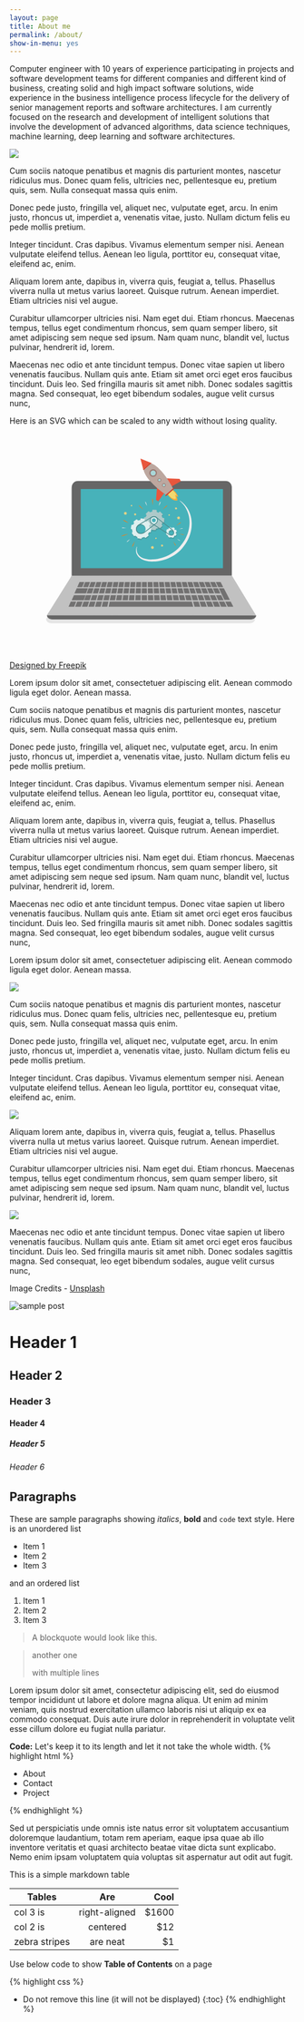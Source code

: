 ```yaml
---
layout: page
title: About me
permalink: /about/
show-in-menu: yes
---
```

Computer engineer with 10 years of experience participating in projects and software development teams for different companies and different kind of business, creating solid and high impact software solutions, wide experience in the business intelligence process lifecycle for the delivery of senior management reports and software architectures. I am currently focused on the research and development of intelligent solutions that involve the development of advanced algorithms, data science techniques, machine learning, deep learning and software architectures. 

![]({{site.baseurl}}/images/lost-10.jpg)


Cum sociis natoque penatibus et magnis dis parturient montes, nascetur ridiculus mus. Donec quam felis, ultricies nec, pellentesque eu, pretium quis, sem. Nulla consequat massa quis enim.

Donec pede justo, fringilla vel, aliquet nec, vulputate eget, arcu. In enim justo, rhoncus ut, imperdiet a, venenatis vitae, justo. Nullam dictum felis eu pede mollis pretium.

Integer tincidunt. Cras dapibus. Vivamus elementum semper nisi. Aenean vulputate eleifend tellus. Aenean leo ligula, porttitor eu, consequat vitae, eleifend ac, enim.

Aliquam lorem ante, dapibus in, viverra quis, feugiat a, tellus. Phasellus viverra nulla ut metus varius laoreet. Quisque rutrum. Aenean imperdiet. Etiam ultricies nisi vel augue.

Curabitur ullamcorper ultricies nisi. Nam eget dui. Etiam rhoncus. Maecenas tempus, tellus eget condimentum rhoncus, sem quam semper libero, sit amet adipiscing sem neque sed ipsum. Nam quam nunc, blandit vel, luctus pulvinar, hendrerit id, lorem.

Maecenas nec odio et ante tincidunt tempus. Donec vitae sapien ut libero venenatis faucibus. Nullam quis ante. Etiam sit amet orci eget eros faucibus tincidunt. Duis leo. Sed fringilla mauris sit amet nibh. Donec sodales sagittis magna. Sed consequat, leo eget bibendum sodales, augue velit cursus nunc,

Here is an SVG which can be scaled to any width without losing quality.

<svg xmlns="http://www.w3.org/2000/svg" viewBox="0 0 778.5 595.5"><style>.a{fill:#666;}.b{fill:#47B2BA;}.c{opacity:0.15;}.d{fill:#070707;}.e{fill:#727171;}.f{fill:#E8563D;}.g{fill:#A9D7D8;}.h{fill:#997973;}.i{fill:#D33B26;}.j{fill:#F7D581;}.k{fill:#F47E14;}.l{fill:#E2E2E2;}.m{fill:#4C210C;}.n{fill:#DFEFEF;}.o{fill:#4B8A8C;}</style><path d="M364 506l303.9-0.5 -65.5-109.4h-0.3c0.1-0.7 0.2-1.4 0.2-2.2V152.7c0-9.4-7.5-16.9-16.7-16.9H184c-9.2 0-16.7 7.6-16.7 16.9v241.1c0 1 0.1 1.9 0.3 2.8l-0.1-2.9L99.1 506.4h0.7c0.3 6 6.6 10.7 14.4 10.7h540c8 0 14.4-5 14.4-11.2H364z" style="fill:#808080;opacity:0.2"/><path d="M605.4 384.7c0 9.3-7.5 16.8-16.8 16.8H186.3c-9.3 0-16.8-7.5-16.8-16.8V146.1c0-9.3 7.5-16.8 16.8-16.8h402.3c9.3 0 16.8 7.5 16.8 16.8V384.7z" class="a"/><polygon points="169.4 387.5 101.3 496 671.1 495.1 605.5 386.8 " fill="#C1C1C1"/><path d="M671.7 495.6L671.7 495.6c0 6.1-6.5 11.1-14.4 11.1H116.4c-8 0-14.4-5-14.4-11.1l0 0" class="a"/><rect x="193.9" y="151.3" width="387.4" height="215.7" class="b"/><g class="c"><polygon points="197.9 419.3 184.6 419.3 190.6 405.7 203.5 405.7 " class="d"/><polygon points="208.2 436.4 177 436.4 183 422.8 213.3 422.8 " class="d"/><polygon points="202 455 169.4 455 175.4 441.5 207 441.5 " class="d"/><polygon points="213.9 419.3 200.6 419.3 206.1 405.7 219 405.7 " class="d"/><polygon points="229.9 419.3 216.6 419.3 221.6 405.7 234.5 405.7 " class="d"/><polygon points="245.9 419.3 232.6 419.3 237.1 405.7 249.9 405.7 " class="d"/><polygon points="261.9 419.3 248.6 419.3 252.5 405.7 265.4 405.7 " class="d"/><polygon points="277.9 419.3 264.6 419.3 268 405.7 280.9 405.7 " class="d"/><polygon points="293.9 419.3 280.6 419.3 283.5 405.7 296.4 405.7 " class="d"/><polygon points="309.9 419.3 296.6 419.3 298.9 405.7 311.8 405.7 " class="d"/><polygon points="325.9 419.3 312.6 419.3 314.4 405.7 327.3 405.7 " class="d"/><polygon points="341.9 419.3 328.6 419.3 329.9 405.7 342.8 405.7 " class="d"/><polygon points="357.9 419.3 344.6 419.3 345.4 405.7 358.2 405.7 " class="d"/><polygon points="373.9 419.3 360.6 419.3 360.8 405.7 373.7 405.7 " class="d"/><polygon points="389.9 419.3 376.6 419.3 376.3 405.7 389.2 405.7 " class="d"/><polygon points="405.9 419.3 392.6 419.3 391.8 405.7 404.7 405.7 " class="d"/><polygon points="421.9 419.3 408.6 419.3 407.2 405.7 420.1 405.7 " class="d"/><polygon points="437.9 419.3 424.5 419.3 422.7 405.7 435.6 405.7 " class="d"/><polygon points="453.9 419.3 440.5 419.3 438.2 405.7 451.1 405.7 " class="d"/><polygon points="469.9 419.3 456.5 419.3 453.6 405.7 466.5 405.7 " class="d"/><polygon points="485.9 419.3 472.5 419.3 469.1 405.7 482 405.7 " class="d"/><polygon points="501.9 419.3 488.5 419.3 484.6 405.7 497.5 405.7 " class="d"/><polygon points="517.9 419.3 504.5 419.3 500.1 405.7 513 405.7 " class="d"/><polygon points="533.9 419.3 520.5 419.3 515.5 405.7 528.4 405.7 " class="d"/><polygon points="549.9 419.3 536.5 419.3 531 405.7 543.9 405.7 " class="d"/><polygon points="565.8 419.3 552.5 419.3 546.5 405.7 559.4 405.7 " class="d"/><polygon points="581.8 419.3 568.5 419.3 561.9 405.7 574.8 405.7 " class="d"/><polygon points="175.9 472.5 160.9 472.5 166.9 458.9 181.5 458.9 " class="d"/><polygon points="194 472.5 178.9 472.5 184.5 458.9 199.1 458.9 " class="d"/><polygon points="212.1 472.5 197 472.5 202 458.9 216.6 458.9 " class="d"/><polygon points="230.1 472.5 215.1 472.5 219.5 458.9 234.1 458.9 " class="d"/><polygon points="248.2 472.5 233.1 472.5 237.1 458.9 251.7 458.9 " class="d"/><polygon points="266.2 472.5 251.2 472.5 254.6 458.9 269.2 458.9 " class="d"/><polygon points="500.2 472.5 270 472.5 272.9 458.9 496.4 458.9 " class="d"/><polygon points="519.1 472.5 504 472.5 500.1 458.9 514.7 458.9 " class="d"/><polygon points="537.1 472.5 522.1 472.5 517.6 458.9 532.2 458.9 " class="d"/><polygon points="555.2 472.5 540.1 472.5 535.1 458.9 549.7 458.9 " class="d"/><polygon points="573.2 472.5 558.2 472.5 552.7 458.9 567.3 458.9 " class="d"/><polygon points="591.3 472.5 576.2 472.5 570.2 458.9 584.8 458.9 " class="d"/><polygon points="609.3 472.5 594.3 472.5 587.7 458.9 602.3 458.9 " class="d"/><polygon points="224.2 436.4 210.3 436.4 215.3 422.8 228.7 422.8 " class="d"/><polygon points="240.8 436.4 227 436.4 231.4 422.8 244.9 422.8 " class="d"/><polygon points="257.5 436.4 243.6 436.4 247.6 422.8 261 422.8 " class="d"/><polygon points="274.2 436.4 260.3 436.4 263.7 422.8 277.1 422.8 " class="d"/><polygon points="290.8 436.4 276.9 436.4 279.8 422.8 293.3 422.8 " class="d"/><polygon points="307.5 436.4 293.6 436.4 296 422.8 309.4 422.8 " class="d"/><polygon points="324.1 436.4 310.3 436.4 312.1 422.8 325.5 422.8 " class="d"/><polygon points="340.8 436.4 326.9 436.4 328.2 422.8 341.7 422.8 " class="d"/><polygon points="357.5 436.4 343.6 436.4 344.4 422.8 357.8 422.8 " class="d"/><polygon points="374.1 436.4 360.2 436.4 360.5 422.8 373.9 422.8 " class="d"/><polygon points="390.8 436.4 376.9 436.4 376.6 422.8 390.1 422.8 " class="d"/><polygon points="407.4 436.4 393.5 436.4 392.8 422.8 406.2 422.8 " class="d"/><polygon points="424.1 436.4 410.2 436.4 408.9 422.8 422.3 422.8 " class="d"/><polygon points="440.7 436.4 426.9 436.4 425 422.8 438.5 422.8 " class="d"/><polygon points="457.4 436.4 443.5 436.4 441.2 422.8 454.6 422.8 " class="d"/><polygon points="474.1 436.4 460.2 436.4 457.3 422.8 470.7 422.8 " class="d"/><polygon points="490.7 436.4 476.8 436.4 473.4 422.8 486.9 422.8 " class="d"/><polygon points="507.4 436.4 493.5 436.4 489.6 422.8 503 422.8 " class="d"/><polygon points="524 436.4 510.2 436.4 505.7 422.8 519.1 422.8 " class="d"/><polygon points="540.7 436.4 526.8 436.4 521.8 422.8 535.3 422.8 " class="d"/><polygon points="557.4 436.4 543.5 436.4 538 422.8 551.4 422.8 " class="d"/><polygon points="574 436.4 560.1 436.4 554.1 422.8 567.5 422.8 " class="d"/><polygon points="599.8 454.1 585.4 454.1 570.2 422.8 583.7 422.8 " class="d"/><polygon points="217.9 455 203.4 455 208.4 441.5 222.5 441.5 " class="d"/><polygon points="235.3 455 220.8 455 225.3 441.5 239.3 441.5 " class="d"/><polygon points="252.7 455 238.2 455 242.1 441.5 256.2 441.5 " class="d"/><polygon points="270.1 455 255.6 455 259 441.5 273 441.5 " class="d"/><polygon points="287.4 455 273 455 275.8 441.5 289.9 441.5 " class="d"/><polygon points="304.8 455 290.3 455 292.7 441.5 306.7 441.5 " class="d"/><polygon points="322.2 455 307.7 455 309.6 441.5 323.6 441.5 " class="d"/><polygon points="339.6 455 325.1 455 326.4 441.5 340.5 441.5 " class="d"/><polygon points="357 455 342.5 455 343.3 441.5 357.3 441.5 " class="d"/><polygon points="374.4 455 359.9 455 360.1 441.5 374.2 441.5 " class="d"/><polygon points="391.7 455 377.3 455 377 441.5 391 441.5 " class="d"/><polygon points="409.1 455 394.6 455 393.8 441.5 407.9 441.5 " class="d"/><polygon points="426.5 455 412 455 410.7 441.5 424.8 441.5 " class="d"/><polygon points="443.9 455 429.4 455 427.6 441.5 441.6 441.5 " class="d"/><polygon points="461.3 455 446.8 455 444.4 441.5 458.5 441.5 " class="d"/><polygon points="478.7 455 464.2 455 461.3 441.5 475.3 441.5 " class="d"/><polygon points="496 455 481.6 455 478.1 441.5 492.2 441.5 " class="d"/><polygon points="513.4 455 498.9 455 495 441.5 509.1 441.5 " class="d"/><polygon points="530.8 455 516.3 455 511.9 441.5 525.9 441.5 " class="d"/><polygon points="548.2 455 533.7 455 528.7 441.5 542.8 441.5 " class="d"/><polygon points="565.6 455 551.1 455 545.6 441.5 559.6 441.5 " class="d"/><polygon points="583 455 568.5 455 562.4 441.5 576.5 441.5 " class="d"/></g><polygon points="197.9 418.3 184.6 418.3 190.6 404.7 203.5 404.7 " class="e"/><polygon points="208.2 435.4 177 435.4 183 421.8 213.3 421.8 " class="e"/><polygon points="202 454 169.4 454 175.4 440.5 207 440.5 " class="e"/><polygon points="213.9 418.3 200.6 418.3 206.1 404.7 219 404.7 " class="e"/><polygon points="229.9 418.3 216.6 418.3 221.6 404.7 234.5 404.7 " class="e"/><polygon points="245.9 418.3 232.6 418.3 237.1 404.7 249.9 404.7 " class="e"/><polygon points="261.9 418.3 248.6 418.3 252.5 404.7 265.4 404.7 " class="e"/><polygon points="277.9 418.3 264.6 418.3 268 404.7 280.9 404.7 " class="e"/><polygon points="293.9 418.3 280.6 418.3 283.5 404.7 296.4 404.7 " class="e"/><polygon points="309.9 418.3 296.6 418.3 298.9 404.7 311.8 404.7 " class="e"/><polygon points="325.9 418.3 312.6 418.3 314.4 404.7 327.3 404.7 " class="e"/><polygon points="341.9 418.3 328.6 418.3 329.9 404.7 342.8 404.7 " class="e"/><polygon points="357.9 418.3 344.6 418.3 345.4 404.7 358.2 404.7 " class="e"/><polygon points="373.9 418.3 360.6 418.3 360.8 404.7 373.7 404.7 " class="e"/><polygon points="389.9 418.3 376.6 418.3 376.3 404.7 389.2 404.7 " class="e"/><polygon points="405.9 418.3 392.6 418.3 391.8 404.7 404.7 404.7 " class="e"/><polygon points="421.9 418.3 408.6 418.3 407.2 404.7 420.1 404.7 " class="e"/><polygon points="437.9 418.3 424.5 418.3 422.7 404.7 435.6 404.7 " class="e"/><polygon points="453.9 418.3 440.5 418.3 438.2 404.7 451.1 404.7 " class="e"/><polygon points="469.9 418.3 456.5 418.3 453.6 404.7 466.5 404.7 " class="e"/><polygon points="485.9 418.3 472.5 418.3 469.1 404.7 482 404.7 " class="e"/><polygon points="501.9 418.3 488.5 418.3 484.6 404.7 497.5 404.7 " class="e"/><polygon points="517.9 418.3 504.5 418.3 500.1 404.7 513 404.7 " class="e"/><polygon points="533.9 418.3 520.5 418.3 515.5 404.7 528.4 404.7 " class="e"/><polygon points="549.9 418.3 536.5 418.3 531 404.7 543.9 404.7 " class="e"/><polygon points="565.8 418.3 552.5 418.3 546.5 404.7 559.4 404.7 " class="e"/><polygon points="581.8 418.3 568.5 418.3 561.9 404.7 574.8 404.7 " class="e"/><polygon points="175.9 471.5 160.9 471.5 166.9 457.9 181.5 457.9 " class="e"/><polygon points="194 471.5 178.9 471.5 184.5 457.9 199.1 457.9 " class="e"/><polygon points="212.1 471.5 197 471.5 202 457.9 216.6 457.9 " class="e"/><polygon points="230.1 471.5 215.1 471.5 219.5 457.9 234.1 457.9 " class="e"/><polygon points="248.2 471.5 233.1 471.5 237.1 457.9 251.7 457.9 " class="e"/><polygon points="266.2 471.5 251.2 471.5 254.6 457.9 269.2 457.9 " class="e"/><polygon points="500.2 471.5 270 471.5 272.9 457.9 496.4 457.9 " class="e"/><polygon points="519.1 471.5 504 471.5 500.1 457.9 514.7 457.9 " class="e"/><polygon points="537.1 471.5 522.1 471.5 517.6 457.9 532.2 457.9 " class="e"/><polygon points="555.2 471.5 540.1 471.5 535.1 457.9 549.7 457.9 " class="e"/><polygon points="573.2 471.5 558.2 471.5 552.7 457.9 567.3 457.9 " class="e"/><polygon points="591.3 471.5 576.2 471.5 570.2 457.9 584.8 457.9 " class="e"/><polygon points="609.3 471.5 594.3 471.5 587.7 457.9 602.3 457.9 " class="e"/><polygon points="224.2 435.4 210.3 435.4 215.3 421.8 228.7 421.8 " class="e"/><polygon points="240.8 435.4 227 435.4 231.4 421.8 244.9 421.8 " class="e"/><polygon points="257.5 435.4 243.6 435.4 247.6 421.8 261 421.8 " class="e"/><polygon points="274.2 435.4 260.3 435.4 263.7 421.8 277.1 421.8 " class="e"/><polygon points="290.8 435.4 276.9 435.4 279.8 421.8 293.3 421.8 " class="e"/><polygon points="307.5 435.4 293.6 435.4 296 421.8 309.4 421.8 " class="e"/><polygon points="324.1 435.4 310.3 435.4 312.1 421.8 325.5 421.8 " class="e"/><polygon points="340.8 435.4 326.9 435.4 328.2 421.8 341.7 421.8 " class="e"/><polygon points="357.5 435.4 343.6 435.4 344.4 421.8 357.8 421.8 " class="e"/><polygon points="374.1 435.4 360.2 435.4 360.5 421.8 373.9 421.8 " class="e"/><polygon points="390.8 435.4 376.9 435.4 376.6 421.8 390.1 421.8 " class="e"/><polygon points="407.4 435.4 393.5 435.4 392.8 421.8 406.2 421.8 " class="e"/><polygon points="424.1 435.4 410.2 435.4 408.9 421.8 422.3 421.8 " class="e"/><polygon points="440.7 435.4 426.9 435.4 425 421.8 438.5 421.8 " class="e"/><polygon points="457.4 435.4 443.5 435.4 441.2 421.8 454.6 421.8 " class="e"/><polygon points="474.1 435.4 460.2 435.4 457.3 421.8 470.7 421.8 " class="e"/><polygon points="490.7 435.4 476.8 435.4 473.4 421.8 486.9 421.8 " class="e"/><polygon points="507.4 435.4 493.5 435.4 489.6 421.8 503 421.8 " class="e"/><polygon points="524 435.4 510.2 435.4 505.7 421.8 519.1 421.8 " class="e"/><polygon points="540.7 435.4 526.8 435.4 521.8 421.8 535.3 421.8 " class="e"/><polygon points="557.4 435.4 543.5 435.4 538 421.8 551.4 421.8 " class="e"/><polygon points="574 435.4 560.1 435.4 554.1 421.8 567.5 421.8 " class="e"/><polygon points="599.8 453.1 585.4 453.1 570.2 421.8 583.7 421.8 " class="e"/><polygon points="217.9 454 203.4 454 208.4 440.5 222.5 440.5 " class="e"/><polygon points="235.3 454 220.8 454 225.3 440.5 239.3 440.5 " class="e"/><polygon points="252.7 454 238.2 454 242.1 440.5 256.2 440.5 " class="e"/><polygon points="270.1 454 255.6 454 259 440.5 273 440.5 " class="e"/><polygon points="287.4 454 273 454 275.8 440.5 289.9 440.5 " class="e"/><polygon points="304.8 454 290.3 454 292.7 440.5 306.7 440.5 " class="e"/><polygon points="322.2 454 307.7 454 309.6 440.5 323.6 440.5 " class="e"/><polygon points="339.6 454 325.1 454 326.4 440.5 340.5 440.5 " class="e"/><polygon points="357 454 342.5 454 343.3 440.5 357.3 440.5 " class="e"/><polygon points="374.4 454 359.9 454 360.1 440.5 374.2 440.5 " class="e"/><polygon points="391.7 454 377.3 454 377 440.5 391 440.5 " class="e"/><polygon points="409.1 454 394.6 454 393.8 440.5 407.9 440.5 " class="e"/><polygon points="426.5 454 412 454 410.7 440.5 424.8 440.5 " class="e"/><polygon points="443.9 454 429.4 454 427.6 440.5 441.6 440.5 " class="e"/><polygon points="461.3 454 446.8 454 444.4 440.5 458.5 440.5 " class="e"/><polygon points="478.7 454 464.2 454 461.3 440.5 475.3 440.5 " class="e"/><polygon points="496 454 481.6 454 478.1 440.5 492.2 440.5 " class="e"/><polygon points="513.4 454 498.9 454 495 440.5 509.1 440.5 " class="e"/><polygon points="530.8 454 516.3 454 511.9 440.5 525.9 440.5 " class="e"/><polygon points="548.2 454 533.7 454 528.7 440.5 542.8 440.5 " class="e"/><polygon points="565.6 454 551.1 454 545.6 440.5 559.6 440.5 " class="e"/><polygon points="583 454 568.5 454 562.4 440.5 576.5 440.5 " class="e"/><path d="M463.8 182.8c0 0 0.2 0.2 0.7 0.5 0.5 0.3 1.2 0.7 2 1.4 1.8 1.3 4.3 3.2 7.3 6 1.5 1.4 3 3.1 4.7 4.9 1.6 1.9 3.2 4 4.8 6.4 1.6 2.4 3.2 5.1 4.7 8 1.5 2.9 2.8 6.1 3.9 9.5 1.2 3.4 2.1 7 2.9 10.9 0.7 3.8 1.1 7.9 1.3 12 0.2 4.1 0.1 8.4-0.3 12.8 -0.4 4.4-1.2 8.8-2.3 13.2 -2.2 8.8-5.6 17.7-10.3 25.9 -2.4 4.1-5 8.2-7.9 12 -2.9 3.8-5.9 7.6-9.3 11 -6.9 7-14.8 12.8-23.1 17.5 -8.3 4.7-17.1 8-25.7 10.4 -8.7 2.4-17.3 3.5-25.6 3.7 -8.3 0.2-16.2-0.8-23.2-3 -3.5-1.1-6.8-2.4-9.8-4.2 -2.9-1.8-5.5-3.8-7.6-6.1 -2.1-2.3-3.7-4.8-4.7-7.2 -1-2.5-1.5-4.8-1.7-6.9 -0.2-2.1-0.2-4 0.1-5.6 0.1-0.8 0.2-1.5 0.3-2.2 0.1-0.7 0.3-1.3 0.4-1.8 0.2-1.1 0.5-1.9 0.7-2.4 0.2-0.5 0.3-0.8 0.3-0.8l0.8 0.2c0 0-0.1 0.3-0.2 0.8 -0.1 0.5-0.3 1.3-0.4 2.4 -0.3 2.1-0.5 5.2 0.2 9 0.4 1.9 1 4 2.1 6.1 1.1 2.1 2.6 4.1 4.6 6 3.9 3.8 9.6 6.6 16.2 8.2 6.5 1.6 13.9 2.2 21.7 1.7 7.7-0.5 15.8-2 23.9-4.4 8.1-2.5 16.2-5.9 23.9-10.3 7.7-4.5 14.9-9.9 21.2-16.4 6.3-6.5 11.8-13.7 16.3-21.3 4.5-7.7 7.9-15.8 10.2-23.9 2.3-8.1 3.3-16.3 3.4-24.1 0-7.7-1-15.1-2.8-21.6 -1.8-6.5-4.3-12.3-6.9-17 -2.7-4.8-5.6-8.7-8.1-11.7 -2.6-3-4.8-5.1-6.4-6.6 -0.8-0.7-1.4-1.2-1.8-1.6 -0.4-0.4-0.6-0.5-0.6-0.5L463.8 182.8z" fill="#EEE"/><polyline points="424.5 122.2 463.1 123.6 466.5 130 439.6 145.2 " class="f"/><polyline points="402.1 142.2 399 180.7 405 184.8 423.2 159.9 " class="f"/><path d="M381.7 80.2l-8.4 7.4 -8.4 7.4c0 0-1.3 12.7 17.8 34.4 19.1 21.7 43.6 37.8 43.6 37.8l9.6-8.4 9.6-8.4c0 0-12.9-26.3-32-48C394.5 80.6 381.7 80.2 381.7 80.2z" fill="#BCA79F"/><path d="M396.8 114.1c3.5-3.1 3.8-8.5 0.8-12 -3.1-3.5-8.5-3.8-12-0.8 -3.5 3.1-3.8 8.5-0.8 12C387.9 116.9 393.3 117.2 396.8 114.1z" class="g"/><path d="M398 115.5c4.3-3.8 4.7-10.3 0.9-14.6 -3.8-4.3-10.3-4.7-14.6-0.9s-4.7 10.3-0.9 14.6C387.2 118.9 393.7 119.3 398 115.5zM386.4 102.4c3-2.6 7.5-2.3 10.1 0.6 2.6 3 2.3 7.5-0.6 10.1 -3 2.6-7.5 2.3-10.1-0.6C383.2 109.5 383.5 105 386.4 102.4z" class="h"/><path d="M410.9 129.9c1.7-1.5 1.9-4.1 0.4-5.8 -1.5-1.7-4.1-1.9-5.8-0.4 -1.7 1.5-1.9 4.1-0.4 5.8C406.6 131.2 409.2 131.4 410.9 129.9z" class="g"/><path d="M411.5 130.6c2.1-1.8 2.3-5 0.4-7 -1.8-2.1-5-2.3-7-0.4 -2.1 1.8-2.3 5-0.4 7.1C406.2 132.2 409.4 132.4 411.5 130.6zM405.9 124.2c1.4-1.3 3.6-1.1 4.9 0.3 1.3 1.4 1.1 3.6-0.3 4.9 -1.4 1.3-3.6 1.1-4.9-0.3C404.3 127.7 404.4 125.5 405.9 124.2z" class="h"/><path d="M423.3 143.9c1.7-1.5 1.9-4.1 0.4-5.8 -1.5-1.7-4.1-1.9-5.8-0.4 -1.7 1.5-1.9 4.1-0.4 5.8C419 145.2 421.6 145.4 423.3 143.9z" class="g"/><path d="M423.9 144.5c2.1-1.8 2.3-5 0.4-7.1 -1.8-2.1-5-2.3-7.1-0.4 -2.1 1.8-2.3 5-0.4 7.1C418.7 146.2 421.8 146.4 423.9 144.5zM418.3 138.2c1.4-1.3 3.6-1.1 4.9 0.3 1.3 1.4 1.1 3.6-0.3 4.9 -1.4 1.3-3.6 1.1-4.9-0.3C416.7 141.6 416.9 139.5 418.3 138.2z" class="h"/><path d="M430.2 166l15.1-12.4c0 0 9.8 6.5 14.4 19.1 0 0-2.4-0.8-5.6-1.5 0 0 3.1 4.2 3.3 11.2C457.4 182.3 444 187.2 430.2 166z" fill="#F7AC3B"/><path d="M431.7 164.7l11.9-9.8c0 0 7.7 4.1 11.2 14 0 0-2.6-0.5-4.6-1.3 0 0 2.7 4.5 2.9 10C453.1 177.6 442.5 181.4 431.7 164.7z" fill="#F2D970"/><path d="M447.8 149.3c0.5 0.6 0.5 1.6-0.1 2.1l-20.8 18.5c-0.6 0.5-1.6 0.5-2.1-0.1l0 0c-0.5-0.6-0.5-1.6 0.1-2.1l20.8-18.5C446.3 148.6 447.3 148.7 447.8 149.3L447.8 149.3z" class="i"/><polygon points="364.1 97.4 356.5 68.5 384.3 79.7 " class="f"/><path d="M385.8 79.8c0.4 0.5 0.4 1.2-0.1 1.6l-20.1 17.7c-0.5 0.4-1.1 0.4-1.5-0.1l0 0c-0.4-0.5-0.4-1.1 0.1-1.6l20.1-17.7C384.7 79.3 385.4 79.3 385.8 79.8L385.8 79.8z" class="i"/><polygon points="418.2 308 415.9 307.2 414.6 309.1 414.1 306.8 411.8 306.6 413.5 305 412.6 302.9 414.8 303.6 416.2 301.7 416.6 304 419 304.3 417.2 305.8 " class="j"/><polygon points="393 314 389.9 313 388 315.6 387.3 312.4 384.1 312.1 386.6 309.9 385.2 306.9 388.3 308 390.2 305.4 390.9 308.5 394.1 308.9 391.7 311 " class="j"/><polygon points="400.7 287.2 399.2 286.7 398.2 288 397.9 286.4 396.3 286.2 397.5 285.2 396.9 283.7 398.4 284.2 399.4 282.9 399.7 284.5 401.3 284.7 400.1 285.7 " class="j"/><polygon points="455.8 201.1 455.2 203.4 457.2 204.6 454.9 205.3 454.8 207.6 453.2 206 451.1 207.1 451.7 204.8 449.7 203.6 452 202.9 452 200.6 453.7 202.2 " class="j"/><polygon points="463.7 225.8 462.9 228.9 465.7 230.6 462.5 231.5 462.4 234.8 460.1 232.5 457.2 234 458 230.9 455.3 229.1 458.4 228.3 458.5 225 460.8 227.3 " class="j"/><polygon points="436.4 220.1 436 221.6 437.3 222.5 435.8 222.9 435.7 224.5 434.6 223.4 433.2 224.2 433.6 222.6 432.2 221.8 433.8 221.3 433.8 219.7 435 220.8 " class="j"/><polygon points="344.1 223.7 342.2 222.3 340.3 223.7 340.5 221.4 338.4 220.5 340.5 219.5 340.3 217.2 342.2 218.6 344 217.2 343.8 219.5 345.9 220.4 343.8 221.4 " class="j"/><polygon points="318.2 222 315.6 220.1 313 222.1 313.3 218.8 310.3 217.5 313.3 216.2 312.9 213 315.6 214.9 318.2 213 317.9 216.2 320.8 217.5 317.9 218.8 " class="j"/><polygon points="333.5 198.7 332.2 197.8 331 198.7 331.1 197.1 329.6 196.5 331.1 195.8 330.9 194.2 332.2 195.2 333.5 194.2 333.4 195.8 334.8 196.4 333.4 197.1 " class="j"/><path d="M389.5 195.4c0 0-0.1-1.2-0.2-2.9 -0.1-1.8-0.3-4.1-0.4-6.4 -0.1-1.2-0.2-2.3-0.2-3.4 0-1.1 0.1-2.1 0.2-3 0.2-1.8 0.6-2.9 0.6-2.9h0.2c0 0 0.4 1.2 0.6 2.9 0.1 0.9 0.2 1.9 0.2 3 0 1.1-0.2 2.3-0.2 3.4 -0.1 2.3-0.3 4.7-0.4 6.4 -0.1 1.8-0.2 2.9-0.2 2.9H389.5z" class="k"/><path d="M417.5 206.9c0 0 0.7-0.8 1.7-1.9 1-1.2 2.5-2.6 3.9-4.1 0.7-0.7 1.4-1.5 2.1-2.2 0.7-0.6 1.4-1.2 2.1-1.6 1.3-0.9 2.3-1.3 2.3-1.3l0.1 0.1c0 0-0.5 1-1.5 2.2 -0.5 0.6-1.1 1.3-1.8 1.9 -0.7 0.6-1.6 1.2-2.4 1.9 -1.6 1.3-3.2 2.6-4.4 3.5 -1.2 1-2 1.6-2 1.6L417.5 206.9z" class="k"/><path d="M364.3 207c0 0-0.8-0.6-2-1.6 -1.2-0.9-2.8-2.2-4.4-3.5 -0.8-0.7-1.6-1.2-2.4-1.9 -0.7-0.7-1.3-1.3-1.8-1.9 -1-1.2-1.5-2.2-1.5-2.2l0.1-0.1c0 0 1 0.4 2.3 1.3 0.6 0.4 1.4 1 2.1 1.6 0.7 0.7 1.4 1.5 2.1 2.2 1.4 1.5 2.9 3 3.9 4.1 1.1 1.1 1.7 1.9 1.7 1.9L364.3 207z" class="k"/><path d="M374 196.5c0 0-1.4-2.5-2.7-5.1 -0.3-0.6-0.7-1.3-1-1.9 -0.2-0.6-0.4-1.2-0.5-1.8 -0.2-1.1-0.1-1.9-0.1-1.9l0.2-0.1c0 0 0.6 0.5 1.3 1.4 0.3 0.5 0.6 1 0.9 1.6 0.2 0.6 0.4 1.4 0.6 2 0.9 2.8 1.6 5.6 1.6 5.6L374 196.5z" class="l"/><path d="M406.7 196.4c0 0 0.7-2.8 1.6-5.6 0.2-0.7 0.4-1.4 0.6-2 0.3-0.6 0.6-1.2 0.9-1.6 0.6-0.9 1.3-1.4 1.3-1.4l0.2 0.1c0 0 0.1 0.8-0.1 1.9 -0.1 0.5-0.2 1.2-0.5 1.8 -0.3 0.6-0.7 1.2-1 1.9 -1.3 2.6-2.7 5.1-2.7 5.1L406.7 196.4z" class="l"/><path d="M321.8 274c0 0-1.1 0.5-2.7 1.2 -1.6 0.7-3.8 1.6-6 2.4 -1.1 0.4-2.2 0.9-3.2 1.3 -1 0.3-2 0.6-2.9 0.8 -1.7 0.3-3 0.3-3 0.3l-0.1-0.2c0 0 1-0.8 2.6-1.5 0.8-0.4 1.7-0.8 2.8-1.2 1-0.3 2.2-0.6 3.3-0.9 2.3-0.6 4.5-1.3 6.2-1.7 1.7-0.4 2.9-0.7 2.9-0.7L321.8 274z" class="k"/><path d="M323.8 243.8c0 0-1-0.4-2.4-1 -1.4-0.6-3.3-1.5-5.1-2.4 -0.9-0.4-1.9-0.8-2.8-1.3 -0.8-0.5-1.6-1-2.2-1.5 -1.2-0.9-1.9-1.8-1.9-1.8l0.1-0.2c0 0 1.1 0.1 2.6 0.7 0.7 0.3 1.6 0.6 2.4 1.1 0.8 0.5 1.7 1.1 2.5 1.6 1.7 1.1 3.5 2.2 4.8 3.1 1.3 0.9 2.1 1.4 2.1 1.4L323.8 243.8z" class="k"/><path d="M340.9 294.3c0 0-0.3 1-0.8 2.4 -0.5 1.5-1.2 3.4-1.9 5.3 -0.4 1-0.7 2-1 2.8 -0.4 0.9-0.8 1.7-1.3 2.3 -0.8 1.3-1.6 2.1-1.6 2.1l-0.2-0.1c0 0 0.1-1.1 0.5-2.6 0.2-0.8 0.5-1.6 0.9-2.5 0.4-0.9 1-1.8 1.4-2.7 1-1.8 1.9-3.7 2.7-5 0.7-1.4 1.3-2.3 1.3-2.3L340.9 294.3z" class="k"/><path d="M327.8 288.4c0 0-1.9 2.2-4 4.2 -0.5 0.5-1 1.1-1.5 1.5 -0.5 0.4-1.1 0.8-1.5 1 -1 0.5-1.8 0.7-1.8 0.7l-0.1-0.1c0 0 0.3-0.8 1-1.6 0.3-0.4 0.8-0.9 1.3-1.4 0.5-0.4 1.2-0.8 1.8-1.2 2.3-1.7 4.8-3.3 4.8-3.3L327.8 288.4z" class="l"/><path d="M317.3 257.4c0 0-2.9 0.2-5.8 0.3 -0.7 0-1.4 0.1-2.1 0.1 -0.7 0-1.3-0.2-1.8-0.3 -1.1-0.3-1.8-0.7-1.8-0.7l0-0.2c0 0 0.7-0.4 1.8-0.5 0.5-0.1 1.2-0.1 1.9-0.1 0.7 0.1 1.4 0.2 2.1 0.3 2.9 0.4 5.7 1 5.7 1L317.3 257.4z" class="l"/><path d="M460.4 273c0 0 1 0.1 2.4 0.3 1.5 0.2 3.4 0.5 5.4 0.8 1 0.2 2 0.3 2.9 0.4 0.9 0.2 1.7 0.5 2.4 0.7 1.4 0.5 2.3 1 2.3 1l0 0.1c0 0-1 0.1-2.5 0 -0.7-0.1-1.6-0.2-2.5-0.4 -0.9-0.2-1.8-0.5-2.8-0.8 -1.9-0.5-3.8-1-5.2-1.5 -1.4-0.4-2.4-0.7-2.4-0.7L460.4 273z" class="k"/><path d="M445.9 293.9c0 0 0.5 0.7 1.3 1.8 0.8 1.1 1.7 2.5 2.7 3.9 0.5 0.7 1 1.4 1.4 2.1 0.4 0.7 0.7 1.4 1 2 0.5 1.2 0.6 2.1 0.6 2.1l-0.1 0.1c0 0-0.7-0.6-1.5-1.6 -0.4-0.5-0.9-1.1-1.3-1.8 -0.4-0.7-0.7-1.5-1.1-2.3 -0.8-1.6-1.6-3.1-2.1-4.3 -0.6-1.2-0.9-2-0.9-2L445.9 293.9z" class="k"/><path d="M455.3 250.2c0 0 0.7-0.6 1.7-1.4 1-0.8 2.4-1.9 3.7-3 0.7-0.5 1.3-1.1 2-1.6 0.7-0.5 1.3-0.8 1.9-1.1 1.2-0.6 2.1-0.8 2.1-0.8l0.1 0.1c0 0-0.5 0.8-1.5 1.7 -0.5 0.5-1 1-1.7 1.4 -0.7 0.5-1.4 0.9-2.2 1.3 -1.5 0.9-3 1.8-4.1 2.5 -1.1 0.7-1.9 1.1-1.9 1.1L455.3 250.2z" class="k"/><path d="M462.3 260c0 0 0.6-0.2 1.5-0.4 0.9-0.3 2.1-0.6 3.2-0.9 0.6-0.1 1.2-0.4 1.7-0.5 0.6-0.1 1.1-0.1 1.6-0.1 0.9 0 1.6 0.3 1.6 0.3l0 0.1c0 0-0.5 0.4-1.4 0.8 -0.4 0.2-0.9 0.3-1.5 0.4 -0.6 0.1-1.2 0.1-1.8 0.1 -1.2 0.1-2.4 0.2-3.3 0.2 -0.9 0-1.5 0.1-1.5 0.1L462.3 260z" class="l"/><path d="M456.4 286.9c0 0 0.6 0.3 1.4 0.7 0.8 0.4 1.9 1 2.9 1.6 0.5 0.3 1.1 0.5 1.6 0.8 0.5 0.3 0.9 0.7 1.2 1 0.6 0.7 1 1.3 1 1.3l-0.1 0.1c0 0-0.7-0.1-1.5-0.4 -0.4-0.2-0.9-0.4-1.4-0.7 -0.5-0.3-0.9-0.8-1.4-1.1 -0.9-0.8-1.9-1.5-2.6-2.1 -0.7-0.6-1.1-1-1.1-1L456.4 286.9z" class="l"/><g class="c"><path d="M417.6 222.4l-5.7-6c-0.7-0.8-2-0.8-2.7-0.1l-2.5 2.4c-1.6-0.9-3.2-1.7-4.9-2.3l0.2-3.4c0-1.1-0.8-2-1.9-2l-8.3-0.4c-1.1 0-2 0.8-2 1.9l-0.1 3.2c-2.1 0.4-4.2 1.1-6.1 2.1l-2.1-2.2c-0.7-0.8-2-0.8-2.7-0.1l-6 5.7c-0.8 0.7-0.8 2-0.1 2.7l1.7 1.8c-1.2 1.7-2.1 3.6-2.8 5.5l-2.2-0.1c-1.1 0-2 0.8-2 1.9l-0.4 8.3c0 1.1 0.8 2 1.8 2l1.7 0.1c0.4 2.5 1.2 4.9 2.5 7.2l-1.1 1c-0.8 0.7-0.8 2-0.1 2.7l5.7 6c0.7 0.8 2 0.8 2.7 0.1l0.9-0.9c2 1.3 4.2 2.3 6.4 2.9l-0.1 1.3c0 1.1 0.8 2 1.9 2l8.3 0.4c1.1 0 2-0.8 2-1.9l0.1-1.5c2.5-0.6 4.9-1.5 7.1-2.9l1.2 1.2c0.7 0.8 2 0.8 2.7 0.1l6-5.7c0.8-0.7 0.8-2 0.1-2.7l-1.5-1.6c1-1.8 1.8-3.8 2.3-5.8l2.5 0.1c1.1 0 2-0.8 2-1.9l0.4-8.3c0.1-1.1-0.8-2-1.8-2l-3-0.1c-0.5-2.1-1.4-4.1-2.5-6l2.3-2.2C418.3 224.4 418.3 223.1 417.6 222.4zM401.6 232.4c3.9 4.1 3.7 10.5-0.4 14.4 -4.1 3.9-10.5 3.7-14.4-0.4 -3.9-4.1-3.7-10.5 0.4-14.4C391.3 228.1 397.8 228.3 401.6 232.4z" class="m"/><path d="M383.9 249.2l-4.9-6.7c-0.6-0.9-1.8-1-2.7-0.4l-2.8 2c-1.4-1.1-3-2.1-4.6-2.9l0.6-3.4c0.2-1.1-0.5-2.1-1.6-2.2l-8.1-1.4c-1.1-0.2-2.1 0.5-2.2 1.6l-0.5 3.2c-2.1 0.1-4.3 0.6-6.3 1.3l-1.8-2.4c-0.6-0.9-1.8-1.1-2.7-0.4l-6.7 4.9c-0.9 0.6-1 1.8-0.4 2.7l1.5 2c-1.4 1.6-2.6 3.3-3.5 5.1l-2.2-0.4c-1.1-0.2-2.1 0.5-2.2 1.6l-1.4 8.1c-0.2 1.1 0.5 2.1 1.6 2.2l1.7 0.3c0.1 2.5 0.6 5.1 1.5 7.5l-1.2 0.9c-0.9 0.6-1 1.9-0.4 2.7l4.9 6.7c0.6 0.9 1.8 1 2.7 0.4l1-0.8c1.8 1.5 3.8 2.8 6 3.7l-0.2 1.2c-0.2 1.1 0.5 2.1 1.6 2.2l8.1 1.4c1.1 0.2 2.1-0.5 2.2-1.6l0.3-1.4c2.5-0.2 5-0.9 7.4-2l1 1.4c0.6 0.9 1.8 1 2.7 0.4l6.7-4.9c0.9-0.6 1-1.8 0.4-2.7l-1.3-1.8c1.3-1.7 2.3-3.5 3.1-5.4l2.4 0.4c1.1 0.2 2.1-0.5 2.2-1.6l1.4-8.1c0.2-1-0.5-2-1.6-2.2l-3-0.5c-0.3-2.1-0.8-4.2-1.7-6.3l2.6-1.9C384.3 251.3 384.5 250.1 383.9 249.2zM369.1 255.5c4.2 5.8 3 13.9-2.8 18.1 -5.8 4.2-13.9 3-18.1-2.8 -4.2-5.8-3-13.9 2.8-18.1C356.7 248.4 364.8 249.7 369.1 255.5z" class="m"/><path d="M456.3 270l-1.4-4.1c-0.2-0.5-0.8-0.8-1.3-0.6l-1.7 0.6c-0.5-0.8-1.2-1.5-1.9-2.2l0.8-1.6c0.3-0.5 0.1-1.1-0.4-1.4l-3.9-2c-0.5-0.3-1.1-0.1-1.4 0.4l-0.8 1.5c-1.1-0.3-2.2-0.4-3.4-0.4l-0.5-1.5c-0.2-0.5-0.8-0.8-1.3-0.6l-4.1 1.4c-0.5 0.2-0.8 0.8-0.6 1.3l0.4 1.3c-0.9 0.6-1.8 1.3-2.6 2l-1-0.5c-0.5-0.3-1.1-0.1-1.4 0.4l-2 3.9c-0.3 0.5-0.1 1.1 0.4 1.4l0.8 0.4c-0.4 1.3-0.5 2.7-0.4 4l-0.7 0.3c-0.5 0.2-0.8 0.8-0.6 1.3l1.4 4.1c0.2 0.5 0.8 0.8 1.3 0.6l0.6-0.2c0.7 1.1 1.5 2 2.4 2.8l-0.3 0.6c-0.3 0.5-0.1 1.1 0.4 1.4l3.9 2c0.5 0.3 1.1 0.1 1.4-0.4l0.4-0.7c1.3 0.3 2.7 0.3 4 0.2l0.3 0.9c0.2 0.5 0.8 0.8 1.3 0.6l4.1-1.4c0.5-0.2 0.8-0.8 0.6-1.3l-0.4-1.1c0.9-0.6 1.7-1.4 2.4-2.3l1.2 0.6c0.5 0.3 1.1 0.1 1.4-0.4l2-3.9c0.3-0.5 0.1-1.1-0.4-1.4l-1.4-0.7c0.2-1.1 0.3-2.3 0.1-3.4l1.6-0.5C456.2 271.2 456.4 270.6 456.3 270zM447.8 270.8c1.2 3.6-0.7 7.5-4.3 8.7 -3.6 1.2-7.5-0.7-8.7-4.3 -1.2-3.6 0.7-7.5 4.3-8.7C442.7 265.3 446.6 267.3 447.8 270.8z" class="m"/></g><path d="M416.6 219.4l-5.7-6c-0.7-0.8-2-0.8-2.7-0.1l-2.5 2.4c-1.6-0.9-3.2-1.7-4.9-2.3l0.2-3.4c0-1.1-0.8-2-1.9-2l-8.3-0.4c-1.1 0-2 0.8-2 1.9l-0.1 3.2c-2.1 0.4-4.2 1.1-6.1 2.1l-2.1-2.2c-0.7-0.8-2-0.8-2.7-0.1l-6 5.7c-0.8 0.7-0.8 2-0.1 2.7l1.7 1.8c-1.2 1.7-2.1 3.6-2.8 5.5l-2.2-0.1c-1.1 0-2 0.8-2 1.9l-0.4 8.3c0 1.1 0.8 2 1.8 2l1.7 0.1c0.4 2.5 1.2 4.9 2.5 7.2l-1.1 1c-0.8 0.7-0.8 2-0.1 2.7l5.7 6c0.7 0.8 2 0.8 2.7 0.1l0.9-0.9c2 1.3 4.2 2.3 6.4 2.9l-0.1 1.3c0 1.1 0.8 2 1.9 2l8.3 0.4c1.1 0 2-0.8 2-1.9l0.1-1.5c2.5-0.6 4.9-1.5 7.1-2.9l1.2 1.2c0.7 0.8 2 0.8 2.7 0.1l6-5.7c0.8-0.7 0.8-2 0.1-2.7l-1.5-1.6c1-1.8 1.8-3.8 2.3-5.8l2.5 0.1c1.1 0 2-0.8 2-1.9l0.4-8.3c0.1-1.1-0.8-2-1.8-2l-3-0.1c-0.5-2.1-1.4-4.1-2.5-6l2.3-2.2C417.3 221.4 417.3 220.1 416.6 219.4zM400.6 229.4c3.9 4.1 3.7 10.5-0.4 14.4 -4.1 3.9-10.5 3.7-14.4-0.4 -3.9-4.1-3.7-10.5 0.4-14.4C390.3 225.1 396.8 225.3 400.6 229.4z" fill="#ADC9C9"/><path d="M382.9 246.2l-4.9-6.7c-0.6-0.9-1.8-1-2.7-0.4l-2.8 2c-1.4-1.1-3-2.1-4.6-2.9l0.6-3.4c0.2-1.1-0.5-2.1-1.6-2.2l-8.1-1.4c-1.1-0.2-2.1 0.5-2.2 1.6l-0.5 3.2c-2.1 0.1-4.3 0.6-6.3 1.3l-1.8-2.4c-0.6-0.9-1.8-1.1-2.7-0.4l-6.7 4.9c-0.9 0.6-1 1.8-0.4 2.7l1.5 2c-1.4 1.6-2.6 3.3-3.5 5.1l-2.2-0.4c-1.1-0.2-2.1 0.5-2.2 1.6l-1.4 8.1c-0.2 1.1 0.5 2.1 1.6 2.2l1.7 0.3c0.1 2.5 0.6 5.1 1.5 7.5l-1.2 0.9c-0.9 0.6-1 1.9-0.4 2.7l4.9 6.7c0.6 0.9 1.8 1 2.7 0.4l1-0.8c1.8 1.5 3.8 2.8 6 3.7l-0.2 1.2c-0.2 1.1 0.5 2.1 1.6 2.2l8.1 1.4c1.1 0.2 2.1-0.5 2.2-1.6l0.3-1.4c2.5-0.2 5-0.9 7.4-2l1 1.4c0.6 0.9 1.8 1 2.7 0.4l6.7-4.9c0.9-0.6 1.1-1.8 0.4-2.7l-1.3-1.8c1.3-1.7 2.3-3.5 3.1-5.4l2.4 0.4c1.1 0.2 2.1-0.5 2.2-1.6l1.4-8.1c0.2-1-0.5-2-1.6-2.2l-3-0.5c-0.3-2.1-0.8-4.2-1.7-6.3l2.6-1.9C383.3 248.3 383.5 247.1 382.9 246.2zM368.1 252.5c4.2 5.8 3 13.9-2.8 18.1 -5.8 4.2-13.9 3-18.1-2.8 -4.2-5.8-3-13.9 2.8-18.1C355.7 245.4 363.8 246.7 368.1 252.5z" class="n"/><path d="M455.3 267l-1.4-4.1c-0.2-0.5-0.8-0.8-1.3-0.6l-1.7 0.6c-0.5-0.8-1.2-1.5-1.9-2.2l0.8-1.6c0.3-0.5 0.1-1.1-0.4-1.4l-3.9-2c-0.5-0.3-1.1-0.1-1.4 0.4l-0.8 1.5c-1.1-0.3-2.2-0.4-3.4-0.4l-0.5-1.5c-0.2-0.5-0.8-0.8-1.3-0.6l-4.1 1.4c-0.5 0.2-0.8 0.8-0.6 1.3l0.4 1.3c-0.9 0.6-1.8 1.3-2.6 2l-1-0.5c-0.5-0.3-1.1-0.1-1.4 0.4l-2 3.9c-0.3 0.5-0.1 1.1 0.4 1.4l0.8 0.4c-0.4 1.3-0.5 2.7-0.4 4l-0.7 0.3c-0.5 0.2-0.8 0.8-0.6 1.3l1.4 4.1c0.2 0.5 0.8 0.8 1.3 0.6l0.6-0.2c0.7 1.1 1.5 2 2.4 2.8l-0.3 0.6c-0.3 0.5-0.1 1.1 0.4 1.4l3.9 2c0.5 0.3 1.1 0.1 1.4-0.4l0.4-0.7c1.3 0.3 2.7 0.3 4 0.2l0.3 0.9c0.2 0.5 0.8 0.8 1.3 0.6l4.1-1.4c0.5-0.2 0.8-0.8 0.6-1.3l-0.4-1.1c0.9-0.6 1.7-1.4 2.4-2.3l1.2 0.6c0.5 0.3 1.1 0.1 1.4-0.4l2-3.9c0.3-0.5 0.1-1.1-0.4-1.4l-1.4-0.7c0.2-1.1 0.3-2.3 0.1-3.4l1.6-0.5C455.2 268.2 455.4 267.6 455.3 267zM446.8 267.8c1.2 3.6-0.7 7.5-4.3 8.7 -3.6 1.2-7.5-0.7-8.7-4.3 -1.2-3.6 0.7-7.5 4.3-8.7C441.7 262.3 445.6 264.3 446.8 267.8z" class="n"/><circle cx="393" cy="237" r="9.7" class="n"/><circle cx="393" cy="236.5" r="5.3" class="b"/><path d="M358 273.7c-4.6 0-8.7-2-11.2-5.5 -2.2-3.1-2.9-6.8-2.2-10.4 0.8-3.6 3.1-7 6.5-9.3l31.8-19.3c3.8-2.6 7.5-4 10.8-4 3.5 0 6.4 1.5 8.4 4.4 2.1 3.1 2.6 6.5 1.5 9.9 -1.1 3.1-3.5 6.1-7.1 8.6l-28.8 22.4C364.7 272.6 361.4 273.7 358 273.7zM393.7 227.1c-2.9 0-6.3 1.3-9.8 3.7l-31.8 19.3c-2.9 2-4.9 4.9-5.6 8.1 -0.6 3.1 0 6.2 1.9 8.8 2.1 3 5.5 4.7 9.5 4.7 3 0 6-1 8.5-2.8l28.8-22.4c3.3-2.3 5.5-4.9 6.4-7.6 1-2.8 0.6-5.6-1.2-8.1C398.8 228.3 396.6 227.1 393.7 227.1z" class="o"/><path d="M440.8 278.1c-2.6 0-5.6-1.1-8.5-3.1l-45.4-29.4c-5.9-4.7-5.8-11.6-2.7-16l0.1-0.2c1.7-2.4 5.1-4 8.8-4 2.7 0 5.2 0.8 7.3 2.3l41.7 32.5c5.6 4 7.6 9.5 5.2 14.3l-0.1 0.2 -0.4 0.6C445.4 277.1 443.3 278.1 440.8 278.1zM386 230.5l-0.1 0.2c-2.5 3.5-2.9 9.2 2.2 13.3l45.4 29.4c2.6 1.8 5.2 2.8 7.4 2.8 1.9 0 3.4-0.7 4.4-2.1l0.4-0.5c1.9-3.9 0.2-8.3-4.7-11.7l-41.7-32.5c-2.2-1.5-4.5-1.9-6.1-1.9C390.1 227.4 387.3 228.6 386 230.5z" class="o"/></svg>


<a href="http://www.freepik.com/free-vector/laptop-with-rocket_763378.htm">Designed by Freepik</a>

Lorem ipsum dolor sit amet, consectetuer adipiscing elit. Aenean commodo ligula eget dolor. Aenean massa.

Cum sociis natoque penatibus et magnis dis parturient montes, nascetur ridiculus mus. Donec quam felis, ultricies nec, pellentesque eu, pretium quis, sem. Nulla consequat massa quis enim.

Donec pede justo, fringilla vel, aliquet nec, vulputate eget, arcu. In enim justo, rhoncus ut, imperdiet a, venenatis vitae, justo. Nullam dictum felis eu pede mollis pretium.

Integer tincidunt. Cras dapibus. Vivamus elementum semper nisi. Aenean vulputate eleifend tellus. Aenean leo ligula, porttitor eu, consequat vitae, eleifend ac, enim.

Aliquam lorem ante, dapibus in, viverra quis, feugiat a, tellus. Phasellus viverra nulla ut metus varius laoreet. Quisque rutrum. Aenean imperdiet. Etiam ultricies nisi vel augue.

Curabitur ullamcorper ultricies nisi. Nam eget dui. Etiam rhoncus. Maecenas tempus, tellus eget condimentum rhoncus, sem quam semper libero, sit amet adipiscing sem neque sed ipsum. Nam quam nunc, blandit vel, luctus pulvinar, hendrerit id, lorem.

Maecenas nec odio et ante tincidunt tempus. Donec vitae sapien ut libero venenatis faucibus. Nullam quis ante. Etiam sit amet orci eget eros faucibus tincidunt. Duis leo. Sed fringilla mauris sit amet nibh. Donec sodales sagittis magna. Sed consequat, leo eget bibendum sodales, augue velit cursus nunc,



Lorem ipsum dolor sit amet, consectetuer adipiscing elit. Aenean commodo ligula eget dolor. Aenean massa.

![]({{site.baseurl}}/images/lost-1.jpg)

Cum sociis natoque penatibus et magnis dis parturient montes, nascetur ridiculus mus. Donec quam felis, ultricies nec, pellentesque eu, pretium quis, sem. Nulla consequat massa quis enim.

Donec pede justo, fringilla vel, aliquet nec, vulputate eget, arcu. In enim justo, rhoncus ut, imperdiet a, venenatis vitae, justo. Nullam dictum felis eu pede mollis pretium.

Integer tincidunt. Cras dapibus. Vivamus elementum semper nisi. Aenean vulputate eleifend tellus. Aenean leo ligula, porttitor eu, consequat vitae, eleifend ac, enim.

![]({{site.baseurl}}/images/lost-8.jpg)

Aliquam lorem ante, dapibus in, viverra quis, feugiat a, tellus. Phasellus viverra nulla ut metus varius laoreet. Quisque rutrum. Aenean imperdiet. Etiam ultricies nisi vel augue.

Curabitur ullamcorper ultricies nisi. Nam eget dui. Etiam rhoncus. Maecenas tempus, tellus eget condimentum rhoncus, sem quam semper libero, sit amet adipiscing sem neque sed ipsum. Nam quam nunc, blandit vel, luctus pulvinar, hendrerit id, lorem.


![]({{site.baseurl}}/images/lost-5.jpg)

Maecenas nec odio et ante tincidunt tempus. Donec vitae sapien ut libero venenatis faucibus. Nullam quis ante. Etiam sit amet orci eget eros faucibus tincidunt. Duis leo. Sed fringilla mauris sit amet nibh. Donec sodales sagittis magna. Sed consequat, leo eget bibendum sodales, augue velit cursus nunc,

Image Credits - [Unsplash](https://unsplash.com)

![sample post]({{site.baseurl}}/images/image-2.png)


# Header 1

## Header 2

### Header 3

#### Header 4

##### Header 5

###### Header 6



## Paragraphs

These are sample paragraphs showing *italics*, **bold** and ``code`` text style. Here is an unordered  list 

* Item 1
* Item 2
* Item 3

and an ordered list

1. Item 1
2. Item 2
3. Item 3

>A blockquote would look like this.

> another one 
>
> with multiple lines




Lorem ipsum dolor sit amet, consectetur adipiscing elit, sed do eiusmod tempor incididunt ut labore et dolore magna aliqua. Ut enim ad minim veniam, quis nostrud exercitation ullamco laboris nisi ut aliquip ex ea commodo consequat. Duis aute irure dolor in reprehenderit in voluptate velit esse cillum dolore eu fugiat nulla pariatur.

**Code:** Let's keep it to its length and let it not take the whole width.
{% highlight html %}

<div class="nav">
    <ul>
        <li>About</li>
        <li>Contact</li>
        <li>Project</li>
    </ul>
</div>


{% endhighlight %}

Sed ut perspiciatis unde omnis iste natus error sit voluptatem accusantium doloremque laudantium, totam rem aperiam, eaque ipsa quae ab illo inventore veritatis et quasi architecto beatae vitae dicta sunt explicabo. Nemo enim ipsam voluptatem quia voluptas sit aspernatur aut odit aut fugit.

This is a simple markdown table

| Tables        | Are           | Cool  |
| ------------- |:-------------:| -----:|
| col 3 is      | right-aligned | $1600 |
| col 2 is      | centered      |   $12 |
| zebra stripes | are neat      |    $1 |



Use below code to show **Table of Contents** on a page

{% highlight css %}
* Do not remove this line (it will not be displayed) 
{:toc}
{% endhighlight %}

